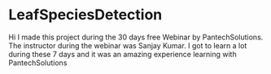 # LeafSpeciesDetection
Hi I made this project during the 30 days free Webinar by PantechSolutions. The instructor during the webinar was Sanjay Kumar. I got to learn a lot during these 7 days and it was an amazing experience learning with PantechSolutions

